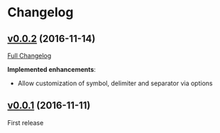 # Changelog

## [v0.0.2](https://github.com/z-productions/administrate-field-money/tree/v0.0.2) (2016-11-14)
[Full Changelog](https://github.com/z-productions/administrate-field-money/compare/v0.0.1...v0.0.2)

**Implemented enhancements**:

* Allow customization of symbol, delimiter and separator via options

## [v0.0.1](https://github.com/z-productions/administrate-field-money/tree/v0.0.1) (2016-11-11)
First release

